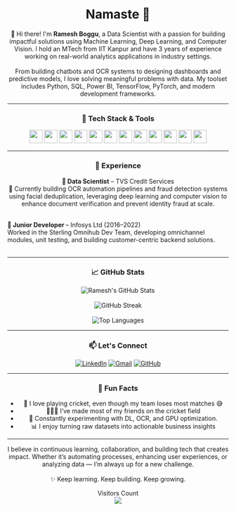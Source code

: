 <h1 align="center">Namaste 🙏</h1>

<p align="center">
👋 Hi there! I'm <strong>Ramesh Boggu</strong>, a Data Scientist with a passion for building impactful solutions using Machine Learning, Deep Learning, and Computer Vision. I hold an MTech from IIT Kanpur and have 3 years of experience working on real-world analytics applications in industry settings.
<br><br>
From building chatbots and OCR systems to designing dashboards and predictive models, I love solving meaningful problems with data. My toolset includes Python, SQL, Power BI, TensorFlow, PyTorch, and modern development frameworks.
</p>

---

<h3 align="center">🚀 Tech Stack & Tools</h3>

<p align="center">
  <img src="https://cdn.jsdelivr.net/gh/devicons/devicon/icons/python/python-original.svg" width="30"/>
  <img src="https://cdn.jsdelivr.net/gh/devicons/devicon/icons/tensorflow/tensorflow-original.svg" width="30"/>
  <img src="https://cdn.jsdelivr.net/gh/devicons/devicon/icons/pytorch/pytorch-original.svg" width="30"/>
  <img src="https://cdn.jsdelivr.net/gh/devicons/devicon/icons/opencv/opencv-original.svg" width="30"/>
  <img src="https://cdn.jsdelivr.net/gh/devicons/devicon/icons/mysql/mysql-original.svg" width="30"/>
  <img src="https://cdn.jsdelivr.net/gh/devicons/devicon/icons/git/git-original.svg" width="30"/>
  <img src="https://cdn.jsdelivr.net/gh/devicons/devicon/icons/github/github-original.svg" width="30"/>
  <img src="https://cdn.jsdelivr.net/gh/devicons/devicon/icons/fastapi/fastapi-original.svg" width="30"/>
  <img src="https://cdn.jsdelivr.net/gh/devicons/devicon/icons/bash/bash-original.svg" width="30"/>
  <img src="https://cdn.jsdelivr.net/gh/devicons/devicon/icons/anaconda/anaconda-original.svg" width="30"/>
  <img src="https://cdn.jsdelivr.net/gh/devicons/devicon/icons/html5/html5-original.svg" width="30"/>
  <img src="https://cdn.jsdelivr.net/gh/devicons/devicon/icons/javascript/javascript-original.svg" width="30"/>
</p>

---

<h3 align="center">💼 Experience</h3>

<p align="center">
<strong>📌 Data Scientist</strong> – TVS Credit Services <br>
🚀 Currently building OCR automation pipelines and fraud detection systems using facial deduplication, leveraging deep learning and computer vision to enhance document verification and prevent identity fraud at scale.<br><br>

<strong>📌 Junior Developer </strong> – Infosys Ltd (2016–2022)<br>
Worked in the Sterling Omnihub Dev Team, developing omnichannel modules, unit testing, and building customer-centric backend solutions.<br><br>


---

<h3 align="center">📈 GitHub Stats</h3>

<p align="center">
<img src="https://github-readme-stats.vercel.app/api?username=rameshboggu36&show_icons=true&theme=radical" alt="Ramesh's GitHub Stats"/><br><br>
<img src="https://streak-stats.demolab.com?user=rameshboggu36&theme=radical" alt="GitHub Streak"/><br><br>
<img src="https://github-readme-stats.vercel.app/api/top-langs/?username=rameshboggu36&layout=compact&theme=radical" alt="Top Languages"/>
</p>

---

<h3 align="center">📫 Let's Connect</h3>

<p align="center">
<a href="https://www.linkedin.com/in/boggu-ramesh-ba7722156/"><img src="https://img.icons8.com/color/48/000000/linkedin.png" alt="LinkedIn"></a>
<a href="mailto:rameshboggu999@gmail.com"><img src="https://img.icons8.com/fluent/48/000000/gmail.png" alt="Gmail"></a>
<a href="https://github.com/rameshboggu36"><img src="https://img.icons8.com/ios-filled/50/000000/github.png" alt="GitHub"></a>
</p>

---

<h3 align="center">🎉 Fun Facts</h3>

<ul align="center">
  <li>🏏 I love playing cricket, even though my team loses most matches 😅</li>
  <li>🧑‍🤝‍🧑 I’ve made most of my friends on the cricket field</li>
  <li>🤖 Constantly experimenting with DL, OCR, and GPU optimization.</li>
  <li>📊 I enjoy turning raw datasets into actionable business insights</li>
</ul>

---

<p align="center">
I believe in continuous learning, collaboration, and building tech that creates impact. Whether it’s automating processes, enhancing user experiences, or analyzing data — I’m always up for a new challenge.
<br><br>
✨ Keep learning. Keep building. Keep growing.
</p>

<p align="center">
Visitors Count<br>
<img src="https://profile-counter.glitch.me/rameshboggu36/count.svg" />
</p>
